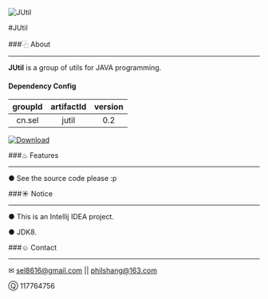 ![JUtil](https://git.oschina.net/sel/R/raw/master/img/java_logo.png)

#JUtil

###⿻ About
***
__JUtil__ is a group of utils for JAVA programming.

#### Dependency Config

|groupId|artifactId|version|
|:-----:|:--------:|:-----:|
|cn.sel |jutil     |0.2    |

[![Download](https://api.bintray.com/packages/sel8616/maven/jutil/images/download.svg)](https://bintray.com/sel8616/maven/jutil/_latestVersion)

###♨ Features
***
● See the source code please :p


###☀ Notice
***
● This is an Intellij IDEA project.

● JDK8.


###☺ Contact
***
✉  sel8616@gmail.com || philshang@163.com

Ⓠ  117764756